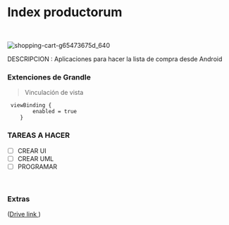 # Index productorum  
<br />

![shopping-cart-g65473675d_640](https://user-images.githubusercontent.com/33204630/173901578-0cc418dd-eb6d-4a4b-96eb-cfa30a012172.png)
<br />

DESCRIPCION
: Aplicaciones para hacer la lista de compra desde Android 
<br />




### Extenciones de Grandle

>Vinculación de vista

```
 viewBinding {
        enabled = true
    }
```



### TAREAS A HACER 
- [ ] CREAR UI
- [ ] CREAR UML
- [ ] PROGRAMAR

<br />


### Extras
([Drive link ](https://docs.google.com/document/d/1r5ElcFDWT98yS-NT08viIMSQooUFfycH5JtQUsLnOFA/edit))
<br />
